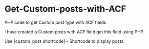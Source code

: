 # Get-Custom-posts-with-ACF
PHP code to get Custom post type with ACF fields


I have created a Custom posts with ACF field get this field using PHP.

Use [custom_post_shortcode] - Shortcode to display posts.
